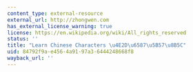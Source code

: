 ```yaml
---
content_type: external-resource
external_url: http://zhongwen.com
has_external_license_warning: true
license: https://en.wikipedia.org/wiki/All_rights_reserved
status: ''
title: "Learn Chinese Characters \u4E2D\u6587\u5B57\u8B5C"
uid: 84792f9a-e456-4a91-97a3-6444248668f8
wayback_url: ''
---
```

